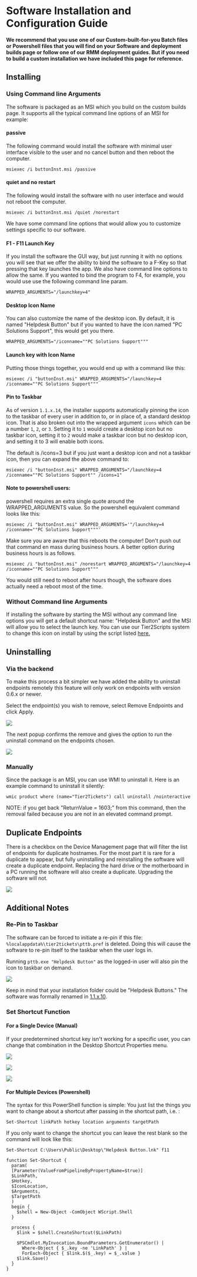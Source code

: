# Software Installation and Configuration Guide

**We recommend that you use one of our Custom-built-for-you Batch files or Powershell files that you will find on your Software and deployment builds page or follow one of our RMM deployment guides. But if you need to build a custom installation we have included this page for reference.**

## Installing

### Using Command line Arguments

The software is packaged as an MSI which you build on the custom builds page. It supports all the typical command line options of an MSI for example:

#### passive

The following command would install the software with minimal user interface visible to the user and no cancel button and then reboot the computer.

```
msiexec /i buttonInst.msi /passive
```

#### quiet and no restart

The following would install the software with no user interface and would not reboot the computer.

```
msiexec /i buttonInst.msi /quiet /norestart
```

We have some command line options that would allow you to customize settings specific to our software.

#### F1 - F11 Launch Key

If you install the software the GUI way, but just running it with no options you will see that we offer the ability to bind the software to a F-Key so that pressing that key launches the app. We also have command line options to allow the same. If you wanted to bind the program to F4, for example, you would use use the following command line param.

```
WRAPPED_ARGUMENTS="/launchkey=4"
```

#### Desktop Icon Name

You can also customize the name of the desktop icon. By default, it is named "Helpdesk Button" but if you wanted to have the icon named "PC Solutions Support", this would get you there.

```
WRAPPED_ARGUMENTS="/iconname=""PC Solutions Support"""
```

#### Launch key with Icon Name

Putting those things together, you would end up with a command like this:

```
msiexec /i "buttonInst.msi" WRAPPED_ARGUMENTS="/launchkey=4 /iconname=""PC Solutions Support"""
```

#### Pin to Taskbar

As of version `1.1.x.14`, the installer supports automatically pinning the icon to the taskbar of every user in addition to, or in place of, a standard desktop icon. That is also broken out into the wrapped argument `icons` which can be a number `1`, `2`, or `3`. Setting it to `1` would create a desktop icon but no taskbar icon, setting it to `2` would make a taskbar icon but no desktop icon, and setting it to 3 will enable both icons.

The default is /icons=3 but if you just want a desktop icon and not a taskbar icon, then you can expand the above command to:

```
msiexec /i "buttonInst.msi" WRAPPED_ARGUMENTS="/launchkey=4 /iconname=""PC Solutions Support"" /icons=1"
```

#### **Note to powershell users**:

powershell requires an extra single quote around the WRAPPED_ARGUMENTS value. So the powershell equivalent command looks like this:

```
msiexec /i "buttonInst.msi" WRAPPED_ARGUMENTS='"/launchkey=4 /iconname=""PC Solutions Support"""'
```

Make sure you are aware that this reboots the computer! Don't push out that command en mass during business hours. A better option during business hours is as follows.

```
msiexec /i "buttonInst.msi" /norestart WRAPPED_ARGUMENTS="/launchkey=4 /iconname=""PC Solutions Support"""
```

You would still need to reboot after hours though, the software does actually need a reboot most of the time.

### Without Command line Arguments

If installing the software by starting the MSI without any command line options you will get a default shortcut name: "Helpdesk Button" and the MSI will allow you to select the launch key. You can use our Tier2Scripts system to change this icon on install by using the script listed [here.](https://docs.tier2tickets.com/content/customization/tier2scripts/#update-shortcut-icons-on-install)

## Uninstalling

### Via the backend

To make this process a bit simpler we have added the ability to uninstall endpoints remotely this feature will only work on endpoints with version 0.6.x or newer.

Select the endpoint(s) you wish to remove, select Remove Endpoints and click Apply.

![](images/remove1.png)

The next popup confirms the remove and gives the option to run the uninstall command on the endpoints chosen.

![](images/remove2.png)

### Manually

Since the package is an MSI, you can use WMI to uninstall it. Here is an example command to uninstall it silently:

`wmic product where (name="Tier2Tickets") call uninstall /nointeractive`

NOTE: if you get back "ReturnValue = 1603;" from this command, then the removal failed because you are not in an elevated command prompt.

## Duplicate Endpoints

There is a checkbox on the Device Management page that will filter the list of endpoints for duplicate hostnames. For the most part it is rare for a duplicate to appear, but fully uninstalling and reinstalling the software will create a duplicate endpoint. Replacing the hard drive or the motherboard in a PC running the software will also create a duplicate. Upgrading the software will not.

![](images/duplicate.png)

## Additional Notes

### Re-Pin to Taskbar

The software can be forced to initiate a re-pin if this file: `%localappdata%\tier2tickets\pttb.pref` is deleted. Doing this will cause the software to re-pin itself to the taskbar when the user logs in.

Running `pttb.exe "Helpdesk Button"` as the logged-in user will also pin the icon to taskbar on demand.

![](images/pttb.gif)

Keep in mind that your installation folder could be "Helpdesk Buttons." The software was formally renamed in [1.1.x.10](https://docs.tier2tickets.com/content/general/changelog/#x-10).



### Set Shortcut Function

#### For a Single Device (Manual)

If your predetermined shortcut key isn't working for a specific user, you can change that combination in the Desktop Shortcut Properties menu.

![](images/shortcut-change-menu.png)

![](images/shortcut-change-initial.png)

![](images/shortcut-change-final.png)

#### For Multiple Devices (Powershell)

The syntax for this PowerShell function is simple: You just list the things you want to change about a shortcut after passing in the shortcut path, i.e. :

`Set-Shortcut linkPath hotkey location arguments targetPath`

If you only want to change the shortcut you can leave the rest blank so the command will look like this:

`Set-Shortcut C:\Users\Public\Desktop\"Helpdesk Button.lnk" f11`

```
function Set-Shortcut {
  param(
  [Parameter(ValueFromPipelineByPropertyName=$true)]
  $LinkPath,
  $Hotkey,
  $IconLocation,
  $Arguments,
  $TargetPath
  )
  begin {
	$shell = New-Object -ComObject WScript.Shell
  }

  process {
	$link = $shell.CreateShortcut($LinkPath)

	$PSCmdlet.MyInvocation.BoundParameters.GetEnumerator() |
	  Where-Object { $_.key -ne 'LinkPath' } |
	  ForEach-Object { $link.$($_.key) = $_.value }
	$link.Save()
  }
}
```